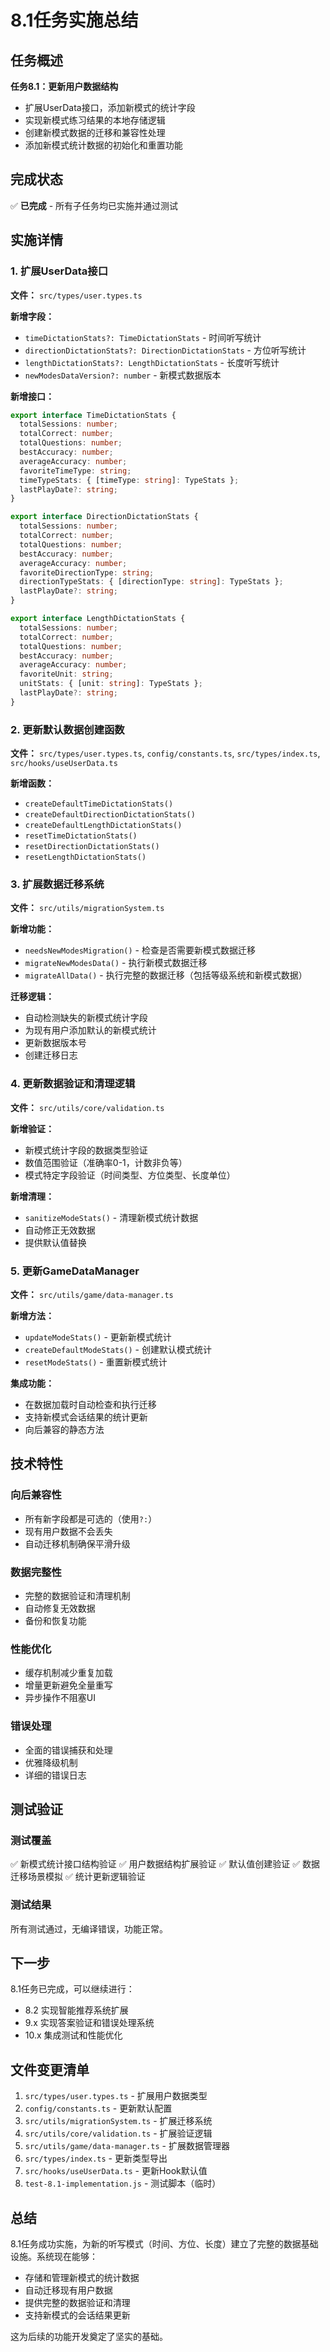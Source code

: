 # 8.1任务实施总结

## 任务概述
**任务8.1：更新用户数据结构**
- 扩展UserData接口，添加新模式的统计字段
- 实现新模式练习结果的本地存储逻辑
- 创建新模式数据的迁移和兼容性处理
- 添加新模式统计数据的初始化和重置功能

## 完成状态
✅ **已完成** - 所有子任务均已实施并通过测试

## 实施详情

### 1. 扩展UserData接口
**文件：** `src/types/user.types.ts`

**新增字段：**
- `timeDictationStats?: TimeDictationStats` - 时间听写统计
- `directionDictationStats?: DirectionDictationStats` - 方位听写统计  
- `lengthDictationStats?: LengthDictationStats` - 长度听写统计
- `newModesDataVersion?: number` - 新模式数据版本

**新增接口：**
```typescript
export interface TimeDictationStats {
  totalSessions: number;
  totalCorrect: number;
  totalQuestions: number;
  bestAccuracy: number;
  averageAccuracy: number;
  favoriteTimeType: string;
  timeTypeStats: { [timeType: string]: TypeStats };
  lastPlayDate?: string;
}

export interface DirectionDictationStats {
  totalSessions: number;
  totalCorrect: number;
  totalQuestions: number;
  bestAccuracy: number;
  averageAccuracy: number;
  favoriteDirectionType: string;
  directionTypeStats: { [directionType: string]: TypeStats };
  lastPlayDate?: string;
}

export interface LengthDictationStats {
  totalSessions: number;
  totalCorrect: number;
  totalQuestions: number;
  bestAccuracy: number;
  averageAccuracy: number;
  favoriteUnit: string;
  unitStats: { [unit: string]: TypeStats };
  lastPlayDate?: string;
}
```

### 2. 更新默认数据创建函数
**文件：** `src/types/user.types.ts`, `config/constants.ts`, `src/types/index.ts`, `src/hooks/useUserData.ts`

**新增函数：**
- `createDefaultTimeDictationStats()`
- `createDefaultDirectionDictationStats()`
- `createDefaultLengthDictationStats()`
- `resetTimeDictationStats()`
- `resetDirectionDictationStats()`
- `resetLengthDictationStats()`

### 3. 扩展数据迁移系统
**文件：** `src/utils/migrationSystem.ts`

**新增功能：**
- `needsNewModesMigration()` - 检查是否需要新模式数据迁移
- `migrateNewModesData()` - 执行新模式数据迁移
- `migrateAllData()` - 执行完整的数据迁移（包括等级系统和新模式数据）

**迁移逻辑：**
- 自动检测缺失的新模式统计字段
- 为现有用户添加默认的新模式统计
- 更新数据版本号
- 创建迁移日志

### 4. 更新数据验证和清理逻辑
**文件：** `src/utils/core/validation.ts`

**新增验证：**
- 新模式统计字段的数据类型验证
- 数值范围验证（准确率0-1，计数非负等）
- 模式特定字段验证（时间类型、方位类型、长度单位）

**新增清理：**
- `sanitizeModeStats()` - 清理新模式统计数据
- 自动修正无效数据
- 提供默认值替换

### 5. 更新GameDataManager
**文件：** `src/utils/game/data-manager.ts`

**新增方法：**
- `updateModeStats()` - 更新新模式统计
- `createDefaultModeStats()` - 创建默认模式统计
- `resetModeStats()` - 重置新模式统计

**集成功能：**
- 在数据加载时自动检查和执行迁移
- 支持新模式会话结果的统计更新
- 向后兼容的静态方法

## 技术特性

### 向后兼容性
- 所有新字段都是可选的（使用`?:`）
- 现有用户数据不会丢失
- 自动迁移机制确保平滑升级

### 数据完整性
- 完整的数据验证和清理机制
- 自动修复无效数据
- 备份和恢复功能

### 性能优化
- 缓存机制减少重复加载
- 增量更新避免全量重写
- 异步操作不阻塞UI

### 错误处理
- 全面的错误捕获和处理
- 优雅降级机制
- 详细的错误日志

## 测试验证

### 测试覆盖
✅ 新模式统计接口结构验证
✅ 用户数据结构扩展验证
✅ 默认值创建验证
✅ 数据迁移场景模拟
✅ 统计更新逻辑验证

### 测试结果
所有测试通过，无编译错误，功能正常。

## 下一步
8.1任务已完成，可以继续进行：
- 8.2 实现智能推荐系统扩展
- 9.x 实现答案验证和错误处理系统
- 10.x 集成测试和性能优化

## 文件变更清单
1. `src/types/user.types.ts` - 扩展用户数据类型
2. `config/constants.ts` - 更新默认配置
3. `src/utils/migrationSystem.ts` - 扩展迁移系统
4. `src/utils/core/validation.ts` - 扩展验证逻辑
5. `src/utils/game/data-manager.ts` - 扩展数据管理器
6. `src/types/index.ts` - 更新类型导出
7. `src/hooks/useUserData.ts` - 更新Hook默认值
8. `test-8.1-implementation.js` - 测试脚本（临时）

## 总结
8.1任务成功实施，为新的听写模式（时间、方位、长度）建立了完整的数据基础设施。系统现在能够：
- 存储和管理新模式的统计数据
- 自动迁移现有用户数据
- 提供完整的数据验证和清理
- 支持新模式的会话结果更新

这为后续的功能开发奠定了坚实的基础。
